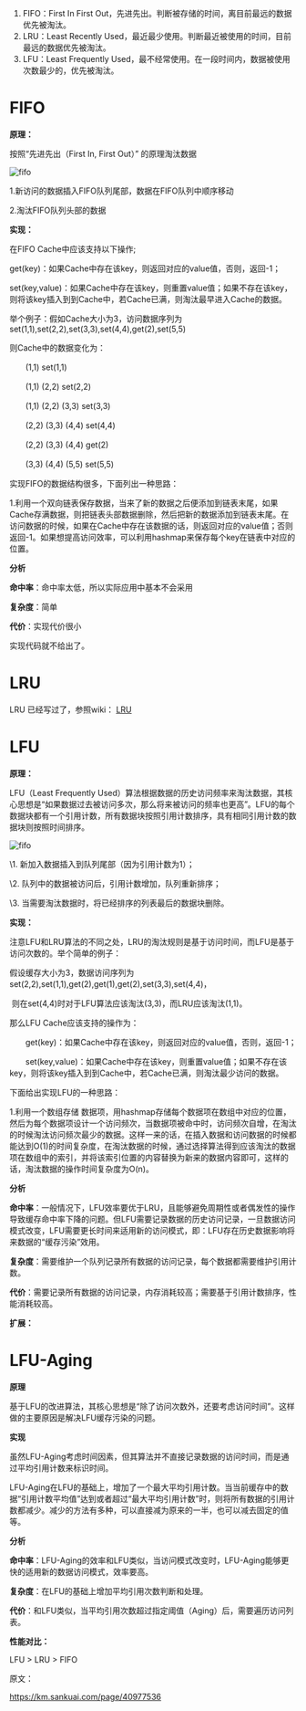 1. FIFO：First In First Out，先进先出。判断被存储的时间，离目前最远的数据优先被淘汰。
2. LRU：Least Recently Used，最近最少使用。判断最近被使用的时间，目前最远的数据优先被淘汰。
3. LFU：Least Frequently Used，最不经常使用。在一段时间内，数据被使用次数最少的，优先被淘汰。

# **FIFO**

**原理：**

按照“先进先出（First In, First Out）” 的原理淘汰数据

![fifo](../images/algorithm/fifo.png)

1.新访问的数据插入FIFO队列尾部，数据在FIFO队列中顺序移动

2.淘汰FIFO队列头部的数据

**实现：**

在FIFO Cache中应该支持以下操作;

get(key)：如果Cache中存在该key，则返回对应的value值，否则，返回-1；



set(key,value)：如果Cache中存在该key，则重置value值；如果不存在该key，则将该key插入到到Cache中，若Cache已满，则淘汰最早进入Cache的数据。

举个例子：假如Cache大小为3，访问数据序列为set(1,1),set(2,2),set(3,3),set(4,4),get(2),set(5,5)

则Cache中的数据变化为：

　　(1,1)                               set(1,1)

　　(1,1) (2,2)                       set(2,2)

　　(1,1) (2,2) (3,3)               set(3,3)

　　(2,2) (3,3) (4,4)               set(4,4)

　　(2,2) (3,3) (4,4)               get(2)

　　(3,3) (4,4) (5,5)               set(5,5)

实现FIFO的数据结构很多，下面列出一种思路：

1.利用一个双向链表保存数据，当来了新的数据之后便添加到链表末尾，如果Cache存满数据，则把链表头部数据删除，然后把新的数据添加到链表末尾。在访问数据的时候，如果在Cache中存在该数据的话，则返回对应的value值；否则返回-1。如果想提高访问效率，可以利用hashmap来保存每个key在链表中对应的位置。

**分析**

**命中率**：命中率太低，所以实际应用中基本不会采用

**复杂度**：简单

**代价**：实现代价很小

实现代码就不给出了。

# **LRU**

LRU 已经写过了，参照wiki： [LRU](LRU.md)

# **LFU**

**原理：**

LFU（Least Frequently Used）算法根据数据的历史访问频率来淘汰数据，其核心思想是“如果数据过去被访问多次，那么将来被访问的频率也更高”。LFU的每个数据块都有一个引用计数，所有数据块按照引用计数排序，具有相同引用计数的数据块则按照时间排序。

![fifo](../images/algorithm/lfu.png)

\1. 新加入数据插入到队列尾部（因为引用计数为1）；

\2. 队列中的数据被访问后，引用计数增加，队列重新排序；

\3. 当需要淘汰数据时，将已经排序的列表最后的数据块删除。

**实现：**

注意LFU和LRU算法的不同之处，LRU的淘汰规则是基于访问时间，而LFU是基于访问次数的。举个简单的例子：

​     假设缓存大小为3，数据访问序列为set(2,2),set(1,1),get(2),get(1),get(2),set(3,3),set(4,4)，

​     则在set(4,4)时对于LFU算法应该淘汰(3,3)，而LRU应该淘汰(1,1)。

那么LFU Cache应该支持的操作为：

　　get(key)：如果Cache中存在该key，则返回对应的value值，否则，返回-1；



　　set(key,value)：如果Cache中存在该key，则重置value值；如果不存在该key，则将该key插入到到Cache中，若Cache已满，则淘汰最少访问的数据。



下面给出实现LFU的一种思路：

1.利用一个数组存储 数据项，用hashmap存储每个数据项在数组中对应的位置，然后为每个数据项设计一个访问频次，当数据项被命中时，访问频次自增，在淘汰的时候淘汰访问频次最少的数据。这样一来的话，在插入数据和访问数据的时候都能达到O(1)的时间复杂度，在淘汰数据的时候，通过选择算法得到应该淘汰的数据项在数组中的索引，并将该索引位置的内容替换为新来的数据内容即可，这样的话，淘汰数据的操作时间复杂度为O(n)。

**分析**

**命中率**：一般情况下，LFU效率要优于LRU，且能够避免周期性或者偶发性的操作导致缓存命中率下降的问题。但LFU需要记录数据的历史访问记录，一旦数据访问模式改变，LFU需要更长时间来适用新的访问模式，即：LFU存在历史数据影响将来数据的“缓存污染”效用。

**复杂度**：需要维护一个队列记录所有数据的访问记录，每个数据都需要维护引用计数。

**代价**：需要记录所有数据的访问记录，内存消耗较高；需要基于引用计数排序，性能消耗较高。

**扩展：**



# **LFU-Aging**

**原理**

基于LFU的改进算法，其核心思想是“除了访问次数外，还要考虑访问时间”。这样做的主要原因是解决LFU缓存污染的问题。



**实现**

虽然LFU-Aging考虑时间因素，但其算法并不直接记录数据的访问时间，而是通过平均引用计数来标识时间。

LFU-Aging在LFU的基础上，增加了一个最大平均引用计数。当当前缓存中的数据“引用计数平均值”达到或者超过“最大平均引用计数”时，则将所有数据的引用计数都减少。减少的方法有多种，可以直接减为原来的一半，也可以减去固定的值等。



**分析**

**命中率**：LFU-Aging的效率和LFU类似，当访问模式改变时，LFU-Aging能够更快的适用新的数据访问模式，效率要高。

**复杂度**：在LFU的基础上增加平均引用次数判断和处理。

**代价**：和LFU类似，当平均引用次数超过指定阈值（Aging）后，需要遍历访问列表。

**性能对比：**

LFU > LRU > FIFO 



原文：

https://km.sankuai.com/page/40977536